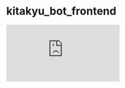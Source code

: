 # kitakyu_bot_frontend
![全体像](https://github.com/IoriKobayashi1998/kitakyu_bot_frontend/files/6876076/chatbot.pdf)
